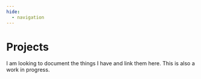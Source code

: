 ```yaml
---
hide:
  - navigation
---
```


# Projects

I am looking to document the things I have and link them here. This is also a 
work in progress.